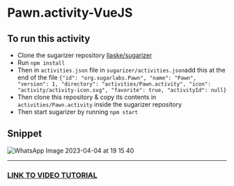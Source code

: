 # Pawn.activity-VueJS
## To run this activity
* Clone the sugarizer repository [llaske/sugarizer](https://github.com/llaske/sugarizer)
* Run `npm install`
* Then in `activities.json` file in `sugarizer/activities.json`add this at the end of the file `{"id": "org.sugarlabs.Pawn", "name": "Pawn", "version": 1, "directory": "activities/Pawn.activity", "icon": "activity/activity-icon.svg", "favorite": true, "activityId": null}`
* Then clone this repository & copy its contents in `activities/Pawn.activity` inside the sugarizer repository
* Then start sugarizer by running `npm start`

Snippet
---
![WhatsApp Image 2023-04-04 at 19 15 40](https://user-images.githubusercontent.com/81116984/229874486-9dc59387-8d8f-4a13-aea0-d892222cb2ed.jpeg)

---

### [LINK TO VIDEO TUTORIAL](https://drive.google.com/file/d/1VYsoGpo60n3XmNF4dIbCu-ZThwZJN3vN/view?usp=share_link)
